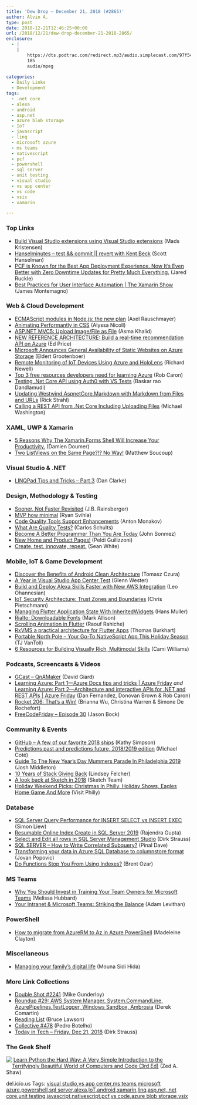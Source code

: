 ```yaml
---
title: 'Dew Drop – December 21, 2018 (#2865)'
author: Alvin A.
type: post
date: 2018-12-21T12:46:25+00:00
url: /2018/12/21/dew-drop-december-21-2018-2865/
enclosure:
  - |
    |
        https://dts.podtrac.com/redirect.mp3/audio.simplecast.com/97f546d8.mp3
        185
        audio/mpeg
        
categories:
  - Daily Links
  - Development
tags:
  - .net core
  - alexa
  - android
  - asp.net
  - azure blob storage
  - IoT
  - javascript
  - linq
  - microsoft azure
  - ms teams
  - nativescript
  - pcf
  - powershell
  - sql server
  - unit testing
  - visual studio
  - vs app center
  - vs code
  - vsix
  - xamarin

---
```

### <a name="top"></a>Top Links

  * <a href="https://blogs.msdn.microsoft.com/visualstudio/2018/12/20/build-visual-studio-extensions-using-visual-studio-extensions/" target="_blank">Build Visual Studio extensions using Visual Studio extensions</a> (Mads Kristensen)
  * <a href="https://dts.podtrac.com/redirect.mp3/audio.simplecast.com/97f546d8.mp3" target="_blank">Hanselminutes &#8211; test && commit || revert with Kent Beck</a> (Scott Hanselman)
  * <a href="https://content.pivotal.io/home-page/pcf-is-known-for-the-best-app-deployment-experience-now-its-even-better-with-zero-downtime-updates-for-pretty-much-everything" target="_blank">PCF is Known for the Best App Deployment Experience. Now It&#8217;s Even Better with Zero Downtime Updates for Pretty Much Everything.</a> (Jared Ruckle)
  * <a href="https://channel9.msdn.com/Shows/XamarinShow/Best-Practices-for-User-Interface-Automation?WT.mc_id=DX_MVP4025064" target="_blank">Best Practices for User Interface Automation | The Xamarin Show</a> (James Montemagno)



### <a name="web"></a>Web & Cloud Development

  * <a href="http://feedproxy.google.com/~r/2ality/~3/fpmQEBLVzbs/nodejs-esm-phases.html" target="_blank">ECMAScript modules in Node.js: the new plan</a> (Axel Rauschmayer)
  * <a href="https://www.telerik.com/blogs/animating-performantly-in-css" target="_blank">Animating Performantly in CSS</a> (Alyssa Nicoll)
  * <a href="https://www.asmak9.com/2018/11/aspnet-mvc5-upload-imagefile-as-file_53.html" target="_blank">ASP.NET MVC5: Upload Image/File as File</a> (Asma Khalid)
  * <a href="https://blogs.msdn.microsoft.com/azurecat/2018/12/20/new-reference-architecture-build-a-real-time-recommendation-api-on-azure/" target="_blank">NEW REFERENCE ARCHITECTURE: Build a real-time recommendation API on Azure</a> (Ed Price)
  * <a href="https://www.infoq.com/news/2018/12/azure-storage-static-websites?utm_campaign=infoq_content&utm_source=infoq&utm_medium=feed&utm_term=global" target="_blank">Microsoft Announces General Availability of Static Websites on Azure Storage</a> (Eldert Grootenboer)
  * <a href="https://blogs.msdn.microsoft.com/premier_developer/2018/12/21/remote-monitoring-of-iot-devices-using-azure-and-hololens/" target="_blank">Remote Monitoring of IoT Devices Using Azure and HoloLens</a> (Richard Newell)
  * <a href="https://azure.microsoft.com/blog/top-3-free-resources-developers-need-for-learning-azure/" target="_blank">Top 3 free resources developers need for learning Azure</a> (Rob Caron)
  * <a href="https://baskarrao.wordpress.com/2018/12/20/testing-net-core-api-using-auth0-with-vs-tests/" target="_blank">Testing .Net Core API using Auth0 with VS Tests</a> (Baskar rao Dandlamudi)
  * <a href="http://feedproxy.google.com/~r/RickStrahl/~3/F9CQIN5bW7Y/Updating-WestwindAspnetCoreMarkdown-with-Markdown-from-Files-and-URLs" target="_blank">Updating Westwind.AspnetCore.Markdown with Markdown from Files and URLs</a> (Rick Strahl)
  * <a href="http://lightswitchhelpwebsite.com/Blog/tabid/61/EntryId/4320/Calling-a-REST-API-from-Net-Core-Including-Uploading-Files.aspx" target="_blank">Calling a REST API from .Net Core Including Uploading Files</a> (Michael Washington)



### <a name="silverlight"></a>XAML, UWP & Xamarin

  * <a href="https://doumer.me/5-reasons-why-xamarin-forms-shell-will-boost-your-productivity/" target="_blank">5 Reasons Why The Xamarin.Forms Shell Will Increase Your Productivity.</a> (Damien Doumer)
  * <a href="https://codemilltech.com/two-listviews-same-page-you-bet/" target="_blank">Two ListViews on the Same Page?!? No Way!</a> (Matthew Soucoup)



### <a name="dotnet"></a>Visual Studio & .NET

  * <a href="https://www.danclarke.com/linqpad-tips-and-tricks-part3" target="_blank">LINQPad Tips and Tricks &#8211; Part 3</a> (Dan Clarke)



### <a name="design"></a>Design, Methodology & Testing

  * <a href="https://blog.jbrains.ca/permalink/sooner-not-faster-revisited" target="_blank">Sooner, Not Faster Revisited</a> (J.B. Rainsberger)
  * <a href="http://feedproxy.google.com/~r/LosTechies/~3/jwqzFu9fXxs/" target="_blank">MVP how minimal</a> (Ryan Svihla)
  * <a href="https://blog.jetbrains.com/phpstorm/2018/12/code-quality-tools-support-enhancements/" target="_blank">Code Quality Tools Support Enhancements</a> (Anton Monakov)
  * <a href="http://feedproxy.google.com/~r/Typemock/~3/g6QxpqX9-3U/" target="_blank">What Are Quality Tests?</a> (Carlos Schults)
  * <a href="https://simpleprogrammer.com/become-a-better-programmer/" target="_blank">Become A Better Programmer Than You Are Today</a> (John Sonmez)
  * <a href="https://blog.balsamiq.com/websiterefresh/" target="_blank">New Home and Product Pages!</a> (Peldi Guilizzoni)
  * <a href="https://blog.mozilla.org/blog/2018/12/20/create-test-innovate-repeat/" target="_blank">Create, test, innovate, repeat.</a> (Sean White)



### <a name="mobile"></a>Mobile, IoT & Game Development

  * <a href="https://www.toptal.com/android/benefits-of-clean-architecture-android" target="_blank">Discover the Benefits of Android Clean Architecture</a> (Tomasz Czura)
  * <a href="https://blogs.msdn.microsoft.com/vsappcenter/a-year-in-visual-studio-app-center-test/" target="_blank">A Year in Visual Studio App Center Test</a> (Glenn Wester)
  * <a href="https://developer.amazon.com/blogs/alexa/post/997dff67-2d0e-4403-aa74-8aef7ca4c432/build-and-deploy-alexa-skills-faster-with-new-aws-integrations" target="_blank">Build and Deploy Alexa Skills Faster with New AWS Integration</a> (Leo Ohannesian)
  * <a href="https://buildazure.com/2018/12/20/iot-security-architecture-trust-zones-and-boundaries/" target="_blank">IoT Security Architecture: Trust Zones and Boundaries</a> (Chris Pietschmann)
  * <a href="https://medium.com/flutter-io/managing-flutter-application-state-with-inheritedwidgets-1140452befe1?source=rss----4da7dfd21a33---4" target="_blank">Managing Flutter Application State With InheritedWidgets</a> (Hans Muller)
  * <a href="http://feedproxy.google.com/~r/StylingAndroid/~3/8DshHDn2wZc/" target="_blank">Rialto: Downloadable Fonts</a> (Mark Allison)
  * <a href="https://medium.com/flutter-community/scrolling-animation-in-flutter-6a6718b8e34f?source=rss----86fb29d7cc6a---4" target="_blank">Scrolling Animation in Flutter</a> (Raouf Rahiche)
  * <a href="https://medium.com/flutter-community/rxvms-a-practical-architecture-for-flutter-apps-95ae96f87e55?source=rss----86fb29d7cc6a---4" target="_blank">RxVMS a practical architecture for Flutter Apps</a> (Thomas Burkhart)
  * <a href="https://www.nativescript.org/blog/portable-north-pole-your-go-to-nativescript-app-this-holiday-season" target="_blank">Portable North Pole &#8211; Your Go-To NativeScript App This Holiday Season</a> (TJ VanToll)
  * <a href="https://developer.amazon.com/blogs/alexa/post/dd461384-7ed6-4c95-9906-d18f78ece8de/7-resources-for-building-visually-rich-multimodal-skills" target="_blank">6 Resources for Building Visually Rich, Multimodal Skills</a> (Cami Williams)



### <a name="podcasts"></a>Podcasts, Screencasts & Videos

  * <a href="http://DavidGiard.com/2018/12/20/QnAMaker.aspx" target="_blank">GCast &#8211; QnAMaker</a> (David Giard)
  * <a href="https://channel9.msdn.com/Shows/Azure-Friday/Learning-Azure-Part-1-Azure-Docs-tips-and-tricks?WT.mc_id=DX_MVP4025064" target="_blank">Learning Azure: Part 1—Azure Docs tips and tricks | Azure Friday</a> _and_ <a href="https://channel9.msdn.com/Shows/Azure-Friday/Learning-Azure-Part-2-Architecture-and-interactive-APIs-for-NET-and-REST-APIs?WT.mc_id=DX_MVP4025064" target="_blank">Learning Azure: Part 2—Architecture and interactive APIs for .NET and REST APIs | Azure Friday</a> (Dan Fernandez, Donovan Brown & Rob Caron)
  * <a href="http://relay.fm/rocket/206" target="_blank">Rocket 206: That&#8217;s a Win!</a> (Brianna Wu, Christina Warren & Simone De Rochefort)
  * <a href="http://www.youtube.com/watch?v=G2L3nCgBenM" target="_blank">FreeCodeFriday &#8211; Episode 30</a> (Jason Bock)



### <a name="events"></a>Community & Events

  * <a href="https://blog.github.com/2018-12-20-a-few-favorite-ships-2018/" target="_blank">GitHub &#8211; A few of our favorite 2018 ships</a> (Kathy Simpson)
  * <a href="https://content.pivotal.io/home-page/predictions-past-and-predictions-future-2018-2019-edition" target="_blank">Predictions past and predictions future, 2018/2019 edition</a> (Michael Coté)
  * <a href="https://www.uwishunu.com/2018/12/new-years-day-mummers-parade-philadelphia-2019/" target="_blank">Guide To The New Year’s Day Mummers Parade In Philadelphia 2019</a> (Josh Middleton)
  * <a href="https://stackoverflow.blog/2018/12/20/10-years-of-stack-giving-back/" target="_blank">10 Years of Stack Giving Back</a> (Lindsey Felcher)
  * <a href="https://blog.sketchapp.com/a-look-back-at-sketch-in-2018-5146c1b2d48c?source=rss----b5d7e5c9bd3a---4" target="_blank">A look back at Sketch in 2018</a> (Sketch Team)
  * <a href="https://www.uwishunu.com/2018/12/things-to-do-this-weekend-philadelphia-december-21-25-2018/" target="_blank">Holiday Weekend Picks: Christmas In Philly, Holiday Shows, Eagles Home Game And More</a> (Visit Philly)



### <a name="sql"></a>Database

  * <a href="http://feedproxy.google.com/~r/MSSQLTips-LatestSqlServerTips/~3/J5SXuDsksPQ/" target="_blank">SQL Server Query Performance for INSERT SELECT vs INSERT EXEC</a> (Simon Liew)
  * <a href="http://feedproxy.google.com/~r/MSSQLTips-LatestSqlServerTips/~3/zYCBVQ8quW8/" target="_blank">Resumable Online Index Create in SQL Server 2019</a> (Rajendra Gupta)
  * <a href="https://dirkstrauss.com/select-and-edit-all-rows-in-sql-server-2012/" target="_blank">Select and Edit all rows in SQL Server Management Studio</a> (Dirk Strauss)
  * <a href="https://blog.sqlauthority.com/2018/12/21/sql-server-how-to-write-correlated-subquery/" target="_blank">SQL SERVER – How to Write Correlated Subquery?</a> (Pinal Dave)
  * <a href="https://azure.microsoft.com/blog/transforming-your-data-in-azure-sql-database-to-columnstore-format/" target="_blank">Transforming your data in Azure SQL Database to columnstore format</a> (Jovan Popovic)
  * <a href="http://feedproxy.google.com/~r/BrentOzar-SqlServerDba/~3/fYZl5uFv4Y4/" target="_blank">Do Functions Stop You From Using Indexes?</a> (Brent Ozar)



### MS Teams<a name="sp"></a>

  * <a href="http://digital.withum.com/blog/why-you-should-invest-in-training-your-team-owners-for-microsoft-teams" target="_blank">Why You Should Invest in Training Your Team Owners for Microsoft Teams</a> (Melissa Hubbard)
  * <a href="http://digital.withum.com/blog/your-intranet-and-microsoft-teams-striking-the-balance" target="_blank">Your Intranet & Microsoft Teams: Striking the Balance</a> (Adam Levithan)



### <a name="ps"></a>PowerShell

  * <a href="https://azure.microsoft.com/blog/how-to-migrate-from-azurerm-to-az-in-azure-powershell/" target="_blank">How to migrate from AzureRM to Az in Azure PowerShell</a> (Madeleine Clayton)



### <a name="misc"></a>Miscellaneous

  * <a href="https://blogs.windows.com/windowsexperience/2018/12/20/managing-your-familys-digital-life/?WT.mc_id=DX_MVP4025064" target="_blank">Managing your family’s digital life</a> (Mouna Sidi Hida)



### <a name="links"></a>More Link Collections

  * <a href="https://afreshcup.com/home/2018/12/21/double-shot-2241.html" target="_blank">Double Shot #2241</a> (Mike Gunderloy)
  * <a href="https://codeopinion.com/roundup-29/" target="_blank">Roundup #29: AWS System Manager, System.CommandLine, AzurePipelines.TestLogger, Windows Sandbox, Ambrosia</a> (Derek Comartin)
  * <a href="https://www.brucelawson.co.uk/2018/reading-list-218/" target="_blank">Reading List</a> (Bruce Lawson)
  * <a href="http://feedproxy.google.com/~r/tympanus/~3/tFkCIPjrVP8/" target="_blank">Collective #478</a> (Pedro Botelho)
  * <a href="https://dirkstrauss.com/github-for-sql-devs-dec-21-2018/" target="_blank">Today in Tech – Friday, Dec 21, 2018</a> (Dirk Strauss)



### <a name="shelf"></a>The Geek Shelf

<a href="https://www.amazon.com/dp/0321884914/?ref=amavin-20" target="_blank"><img data-recalc-dims="1" decoding="async" align="left" style="margin: 0px 0px 10px; border: 0px currentcolor; border-image: none; float: left; display: inline; background-image: none;" src="https://i0.wp.com/images-na.ssl-images-amazon.com/images/I/51V2KZzUFhL._SS135_.jpg?w=660&#038;ssl=1" border="0" /></a>&nbsp;<a href="https://www.amazon.com/dp/0321884914/?ref=amavin-20" target="_blank">Learn Python the Hard Way: A Very Simple Introduction to the Terrifyingly Beautiful World of Computers and Code (3rd Ed)</a> (Zed A. Shaw)







<div class="wlWriterEditableSmartContent" id="scid:77ECF5F8-D252-44F5-B4EB-D463C5396A79:7a21ebe0-ee59-4d60-abce-d8d5d8a54b92" style="margin: 0px; padding: 0px; float: none; display: inline;">
  del.icio.us Tags: <a href="http://del.icio.us/popular/visual+studio" rel="tag">visual studio</a>,<a href="http://del.icio.us/popular/vs+app+center" rel="tag">vs app center</a>,<a href="http://del.icio.us/popular/ms+teams" rel="tag">ms teams</a>,<a href="http://del.icio.us/popular/microsoft+azure" rel="tag">microsoft azure</a>,<a href="http://del.icio.us/popular/powershell" rel="tag">powershell</a>,<a href="http://del.icio.us/popular/sql+server" rel="tag">sql server</a>,<a href="http://del.icio.us/popular/alexa" rel="tag">alexa</a>,<a href="http://del.icio.us/popular/IoT" rel="tag">IoT</a>,<a href="http://del.icio.us/popular/android" rel="tag">android</a>,<a href="http://del.icio.us/popular/xamarin" rel="tag">xamarin</a>,<a href="http://del.icio.us/popular/linq" rel="tag">linq</a>,<a href="http://del.icio.us/popular/asp.net" rel="tag">asp.net</a>,<a href="http://del.icio.us/popular/.net+core" rel="tag">.net core</a>,<a href="http://del.icio.us/popular/unit+testing" rel="tag">unit testing</a>,<a href="http://del.icio.us/popular/javascript" rel="tag">javascript</a>,<a href="http://del.icio.us/popular/nativescript" rel="tag">nativescript</a>,<a href="http://del.icio.us/popular/pcf" rel="tag">pcf</a>,<a href="http://del.icio.us/popular/vs+code" rel="tag">vs code</a>,<a href="http://del.icio.us/popular/azure+blob+storage" rel="tag">azure blob storage</a>,<a href="http://del.icio.us/popular/vsix" rel="tag">vsix</a>
</div>